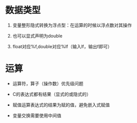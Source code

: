 # 数据类型

1. 变量整形隐式转换为浮点型：在运算的时候以浮点数对其操作

2. 也可以显式声明为double

3. float对应%f,double对应%lf（输入lf，输出f即可）

# 运算

* 运算符，算子（操作数）优先级问题

* C的表达式都有结果（显式的或隐式的）

* 赋值运算表达式的结果为赋的值，避免嵌入式赋值

* 变量交换需要使用中间值

